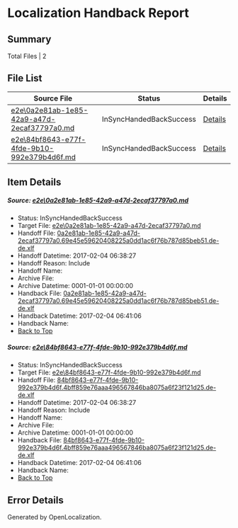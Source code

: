 # <a name='report-top'></a> Localization Handback Report

## Summary
 Total Files | 2

## File List
 Source File | Status | Details 
 ----------- | ------ | ------- 
 [e2e\0a2e81ab-1e85-42a9-a47d-2ecaf37797a0.md](https://github.com/OpenLocalizationTestOrg/ol-test0/blob/f4a2961c2d7cf538921d56923bbaba940e5684e1/e2e/0a2e81ab-1e85-42a9-a47d-2ecaf37797a0.md) | InSyncHandedBackSuccess | [Details](#bff595869970b1403c0b8602e8a33db16f8d5ff01)
 [e2e\84bf8643-e77f-4fde-9b10-992e379b4d6f.md](https://github.com/OpenLocalizationTestOrg/ol-test0/blob/f4a2961c2d7cf538921d56923bbaba940e5684e1/e2e/84bf8643-e77f-4fde-9b10-992e379b4d6f.md) | InSyncHandedBackSuccess | [Details](#8de22b135805f077d8f848769a6ec15f39750e892)

## Item Details
##### <a name='bff595869970b1403c0b8602e8a33db16f8d5ff01'></a> Source: [e2e\0a2e81ab-1e85-42a9-a47d-2ecaf37797a0.md](https://github.com/OpenLocalizationTestOrg/ol-test0/blob/f4a2961c2d7cf538921d56923bbaba940e5684e1/e2e/0a2e81ab-1e85-42a9-a47d-2ecaf37797a0.md)
* Status: InSyncHandedBackSuccess
* Target File: [e2e\0a2e81ab-1e85-42a9-a47d-2ecaf37797a0.md](https://github.com/OpenLocalizationTestOrg/ol-test0-dede/blob/48a3a71334a8d56847981a8eefceee6ac75b5848/e2e/0a2e81ab-1e85-42a9-a47d-2ecaf37797a0.md)
* Handoff File: [0a2e81ab-1e85-42a9-a47d-2ecaf37797a0.69e45e59620408225a0dd1ac6f76b787d85beb51.de-de.xlf](https://github.com/OpenLocalizationTestOrg/ol-test0-handoff/blob/dab05fb1a5fdbb6b9bac2835b2985edea23b972c/ol-handoff/OpenLocalizationTestOrg/ol-test0-dede/shujia/ht/0a2e81ab-1e85-42a9-a47d-2ecaf37797a0.69e45e59620408225a0dd1ac6f76b787d85beb51.de-de.xlf)
* Handoff Datetime: 2017-02-04 06:38:27
* Handoff Reason: Include
* Handoff Name: 
* Archive File: 
* Archive Datetime: 0001-01-01 00:00:00
* Handback File: [0a2e81ab-1e85-42a9-a47d-2ecaf37797a0.69e45e59620408225a0dd1ac6f76b787d85beb51.de-de.xlf](https://github.com/OpenLocalizationTestOrg/ol-test0-handback/blob/01c493969a076501c321fb60359f15602ebc438c/ol-handback/OpenLocalizationTestOrg/ol-test0-dede/shujia/ht/0a2e81ab-1e85-42a9-a47d-2ecaf37797a0.69e45e59620408225a0dd1ac6f76b787d85beb51.de-de.xlf)
* Handback Datetime: 2017-02-04 06:41:06
* Handback Name: 
* [Back to Top](#report-top)

##### <a name='8de22b135805f077d8f848769a6ec15f39750e892'></a> Source: [e2e\84bf8643-e77f-4fde-9b10-992e379b4d6f.md](https://github.com/OpenLocalizationTestOrg/ol-test0/blob/f4a2961c2d7cf538921d56923bbaba940e5684e1/e2e/84bf8643-e77f-4fde-9b10-992e379b4d6f.md)
* Status: InSyncHandedBackSuccess
* Target File: [e2e\84bf8643-e77f-4fde-9b10-992e379b4d6f.md](https://github.com/OpenLocalizationTestOrg/ol-test0-dede/blob/48a3a71334a8d56847981a8eefceee6ac75b5848/e2e/84bf8643-e77f-4fde-9b10-992e379b4d6f.md)
* Handoff File: [84bf8643-e77f-4fde-9b10-992e379b4d6f.4bff859e76aaa496567846ba8075a6f23f121d25.de-de.xlf](https://github.com/OpenLocalizationTestOrg/ol-test0-handoff/blob/dab05fb1a5fdbb6b9bac2835b2985edea23b972c/ol-handoff/OpenLocalizationTestOrg/ol-test0-dede/shujia/ht/84bf8643-e77f-4fde-9b10-992e379b4d6f.4bff859e76aaa496567846ba8075a6f23f121d25.de-de.xlf)
* Handoff Datetime: 2017-02-04 06:38:27
* Handoff Reason: Include
* Handoff Name: 
* Archive File: 
* Archive Datetime: 0001-01-01 00:00:00
* Handback File: [84bf8643-e77f-4fde-9b10-992e379b4d6f.4bff859e76aaa496567846ba8075a6f23f121d25.de-de.xlf](https://github.com/OpenLocalizationTestOrg/ol-test0-handback/blob/01c493969a076501c321fb60359f15602ebc438c/ol-handback/OpenLocalizationTestOrg/ol-test0-dede/shujia/ht/84bf8643-e77f-4fde-9b10-992e379b4d6f.4bff859e76aaa496567846ba8075a6f23f121d25.de-de.xlf)
* Handback Datetime: 2017-02-04 06:41:06
* Handback Name: 
* [Back to Top](#report-top)


## Error Details

Generated by OpenLocalization.
